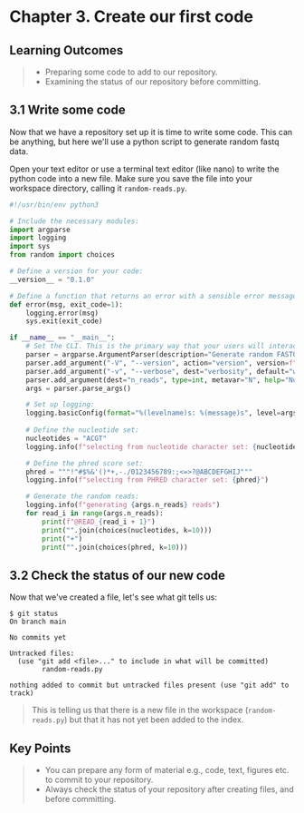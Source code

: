 # Chapter 3. Create our first code

## Learning Outcomes
> - Preparing some code to add to our repository.
> - Examining the status of our repository before committing.

## 3.1 Write some code
Now that we have a repository set up it is time to write some code.
This can be anything, but here we'll use a python script to generate random fastq data.

Open your text editor or use a terminal text editor (like nano) to write the python code into a new file.
Make sure you save the file into your workspace directory, calling it `random-reads.py`.

~~~python
#!/usr/bin/env python3

# Include the necessary modules:
import argparse
import logging
import sys
from random import choices

# Define a version for your code:
__version__ = "0.1.0"

# Define a function that returns an error with a sensible error message:
def error(msg, exit_code=1):
    logging.error(msg)
    sys.exit(exit_code)

if __name__ == "__main__":
    # Set the CLI. This is the primary way that your users will interact with your program.
    parser = argparse.ArgumentParser(description="Generate random FASTQ data")
    parser.add_argument("-V", "--version", action="version", version=f"%(prog)s {__version__}")
    parser.add_argument("-v", "--verbose", dest="verbosity", default="warning", choices=["error", "warning", "info", "debug"], help=f"Set logging level (default warning")
    parser.add_argument(dest="n_reads", type=int, metavar="N", help="Number of reads to generate")
    args = parser.parse_args()

    # Set up logging:
    logging.basicConfig(format="%(levelname)s: %(message)s", level=args.verbosity.upper())
    
    # Define the nucleotide set:
    nucleotides = "ACGT"
    logging.info(f"selecting from nucleotide character set: {nucleotides}")

    # Define the phred score set:
    phred = """!"#$%&'()*+,-./0123456789:;<=>?@ABCDEFGHIJ"""
    logging.info(f"selecting from PHRED character set: {phred}")

    # Generate the random reads:
    logging.info(f"generating {args.n_reads} reads")
    for read_i in range(args.n_reads):
        print(f"@READ_{read_i + 1}")
        print("".join(choices(nucleotides, k=10)))
        print("+")
        print("".join(choices(phred, k=10)))
~~~

## 3.2 Check the status of our new code

Now that we've created a file, let's see what git tells us:

~~~console
$ git status
On branch main

No commits yet

Untracked files:
  (use "git add <file>..." to include in what will be committed)
        random-reads.py

nothing added to commit but untracked files present (use "git add" to track)
~~~

> This is telling us that there is a new file in the workspace (`random-reads.py`) but that it has not yet been added to the index.

## Key Points
> - You can prepare any form of material e.g., code, text, figures etc. to commit to your repository.
> - Always check the status of your repository after creating files, and before committing.
